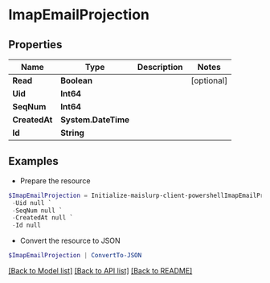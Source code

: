 # ImapEmailProjection
## Properties

Name | Type | Description | Notes
------------ | ------------- | ------------- | -------------
**Read** | **Boolean** |  | [optional] 
**Uid** | **Int64** |  | 
**SeqNum** | **Int64** |  | 
**CreatedAt** | **System.DateTime** |  | 
**Id** | **String** |  | 

## Examples

- Prepare the resource
```powershell
$ImapEmailProjection = Initialize-maislurp-client-powershellImapEmailProjection  -Read null `
 -Uid null `
 -SeqNum null `
 -CreatedAt null `
 -Id null
```

- Convert the resource to JSON
```powershell
$ImapEmailProjection | ConvertTo-JSON
```

[[Back to Model list]](../README#documentation-for-models) [[Back to API list]](../README#documentation-for-api-endpoints) [[Back to README]](../README)

